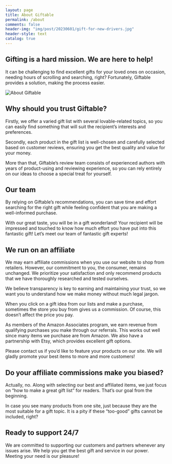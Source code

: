 ```yaml
---
layout: page
title: About Giftable
permalink: /about
comments: false
header-img: "img/post/20230601/gift-for-new-drivers.jpg"
header-style: text
catalog: true
---
```



## Gifting is a hard mission. We are here to help!

It can be challenging to find excellent gifts for your loved ones on occasion, needing hours of scrolling and searching, right? Fortunately, Giftable provides a solution, making the process easier.

![About Giftable](https://i.imgur.com/SWyPErL.jpeg)

## Why should you trust Giftable?

Firstly, we offer a varied gift list with several lovable-related topics, so you can easily find something that will suit the recipient’s interests and preferences.

Secondly, each product in the gift list is well-chosen and carefully selected based on customer reviews, ensuring you get the best quality and value for your money.

More than that, Giftable’s review team consists of experienced authors with years of product-using and reviewing experience, so you can rely entirely on our ideas to choose a special treat for yourself.

## Our team

By relying on Giftable’s recommendations, you can save time and effort searching for the right gift while feeling confident that you are making a well-informed purchase.

With our great taste, you will be in a gift wonderland! Your recipient will be impressed and touched to know how much effort you have put into this fantastic gift! Let’s meet our team of fantastic gift experts!

## We run on an affiliate

We may earn affiliate commissions when you use our website to shop from retailers. However, our commitment to you, the consumer, remains unchanged. We prioritize your satisfaction and only recommend products that we have thoroughly researched and tested ourselves.

We believe transparency is key to earning and maintaining your trust, so we want you to understand how we make money without much legal jargon.

When you click on a gift idea from our lists and make a purchase, sometimes the store you buy from gives us a commission. Of course, this doesn’t affect the price you pay.

As members of the Amazon Associates program, we earn revenue from qualifying purchases you make through our referrals. This works out well since many items we purchase are from Amazon. We also have a partnership with Etsy, which provides excellent gift options.

Please contact us if you’d like to feature your products on our site. We will gladly promote your best items to more and more customers!

## Do your affiliate commissions make you biased?

Actually, no. Along with selecting our best and affiliated items, we just focus on “how to make a great gift list” for readers. That’s our goal from the beginning.

In case you see many products from one site, just because they are the most suitable for a gift topic. It is a pity if these “too-good” gifts cannot be included, right?

## Ready to support 24/7

We are committed to supporting our customers and partners whenever any issues arise. We help you get the best gift and service in our power. Meeting your need is our pleasure!